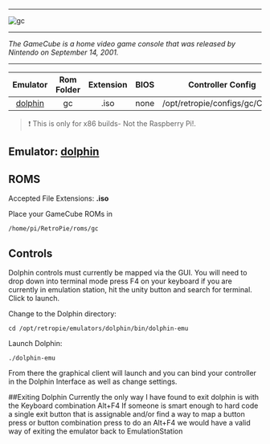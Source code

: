 ***
![gc](https://cloud.githubusercontent.com/assets/10035308/18609175/be037df8-7cb8-11e6-918b-a57a12ebb601.png)
***
_The GameCube is a home video game console that was released by Nintendo on September 14, 2001._
***

| Emulator | Rom Folder | Extension | BIOS |  Controller Config |
| :---: | :---: | :---: | :---: | :---: |
| [dolphin](https://github.com/dolphin-emu/dolphin.git) | gc  | .iso | none | /opt/retropie/configs/gc/Config |

> :exclamation: This is only for x86 builds- Not the Raspberry Pi!.

## Emulator: [dolphin](https://github.com/dolphin-emu/dolphin.git)

## ROMS

Accepted File Extensions: **.iso**

Place your GameCube ROMs in
```
/home/pi/RetroPie/roms/gc
```
## Controls
Dolphin controls must currently be mapped via the GUI. You will need to drop down into terminal mode press F4 on your keyboard if you are currently in emulation station, hit the unity button and search for terminal. Click to launch. 

Change to the Dolphin directory:
```
cd /opt/retropie/emulators/dolphin/bin/dolphin-emu
```
Launch Dolphin:
```
./dolphin-emu
``` 
From there the graphical client will launch and you can bind your controller in the Dolphin Interface as well as change settings.

##Exiting Dolphin
Currently the only way I have found to exit dolphin is with the Keyboard combination Alt+F4
If someone is smart enough to hard code a single exit button that is assignable and/or find a way to map a button press or button combination press to do an Alt+F4 we would have a valid way of exiting the emulator back to EmulationStation